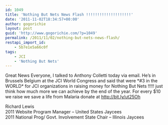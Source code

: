 ```yaml
---
id: 1049
title: 'Nothing But Nets News Flash !!!!!!!!!!!!!!!!!!!!'
date: '2011-11-02T18:34:57+00:00'
author: gogorichie
layout: post
guid: 'http://www.gogorichie.com/?p=1049'
permalink: /2011/11/02/nothing-but-nets-news-flash/
restapi_import_id:
    - 5b7e1e5a66c0f
tags:
    - JCI
    - 'Nothing But Nets'
---
```


Great News Everyone, I talked to Anthony Colletti today via email. He’s in Brussels Belgium at the JCI World Congress and said that were \*#3 in the  
WORLD\* for JCI organizations in raising money for Nothing But Nets !!!!! just think how much more we can achieve by the end of the year. For every $10 we raise we save a life from Malaria donate at <http://bit.ly/ut25Oh>

Richard Lewis  
2011 Website Program Manager – United States Jaycees  
2011 National Prog/ Govt. Involvement State Chair – Illinois Jaycees